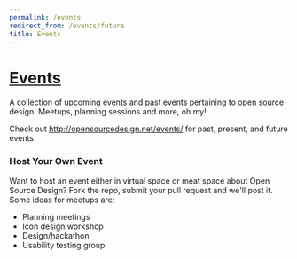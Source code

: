 ```yaml
---
permalink: /events
redirect_from: /events/future
title: Events
---
```


# [Events](http://opensourcedesign.net/events/)

A collection of upcoming events and past events pertaining to open source design. Meetups, planning sessions and more, oh my!

Check out http://opensourcedesign.net/events/ for past, present, and future events.

### Host Your Own Event

Want to host an event either in virtual space or meat space about Open Source Design? Fork the repo, submit your pull request and we'll post it. Some ideas for meetups are:

- Planning meetings
- Icon design workshop
- Design/hackathon
- Usability testing group
